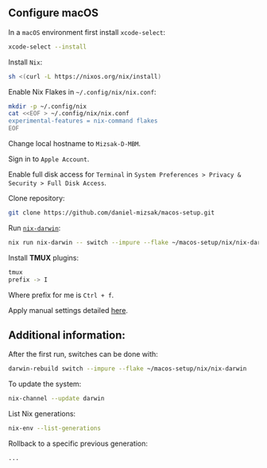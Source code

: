 ## Configure macOS

In a `macOS` environment first install `xcode-select`:
```bash
xcode-select --install
```

Install `Nix`:
```bash
sh <(curl -L https://nixos.org/nix/install)
```

Enable Nix Flakes in `~/.config/nix/nix.conf`:
```bash
mkdir -p ~/.config/nix
cat <<EOF > ~/.config/nix/nix.conf
experimental-features = nix-command flakes
EOF
```

Change local hostname to `Mizsak-D-MBM`.

Sign in to `Apple Account`.

Enable full disk access for `Terminal` in `System Preferences > Privacy & Security > Full Disk Access`.

Clone repository:
```bash
git clone https://github.com/daniel-mizsak/macos-setup.git
```

Run [`nix-darwin`](https://github.com/LnL7/nix-darwin):
```bash
nix run nix-darwin -- switch --impure --flake ~/macos-setup/nix/nix-darwin
```

Install **TMUX** plugins:
```bash
tmux
prefix -> I
```

Where prefix for me is `Ctrl + f`.

Apply manual settings detailed [here](macos-manual-settings.md).

## Additional information:

After the first run, switches can be done with:
```bash
darwin-rebuild switch --impure --flake ~/macos-setup/nix/nix-darwin
```

To update the system:
```bash
nix-channel --update darwin
```

List Nix generations:
```bash
nix-env --list-generations
```

Rollback to a specific previous generation:
```bash
...
```

